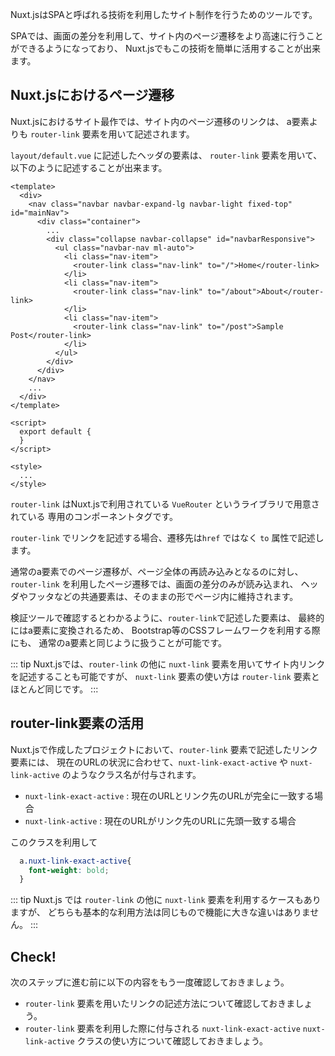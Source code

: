 Nuxt.jsはSPAと呼ばれる技術を利用したサイト制作を行うためのツールです。

SPAでは、画面の差分を利用して、サイト内のページ遷移をより高速に行うことができるようになっており、
Nuxt.jsでもこの技術を簡単に活用することが出来ます。

## Nuxt.jsにおけるページ遷移

Nuxt.jsにおけるサイト最作では、サイト内のページ遷移のリンクは、
a要素よりも `router-link` 要素を用いて記述されます。

`layout/default.vue` に記述したヘッダの要素は、
`router-link` 要素を用いて、以下のように記述することが出来ます。

```vue
<template>
  <div>
    <nav class="navbar navbar-expand-lg navbar-light fixed-top" id="mainNav">
      <div class="container">
        ...
        <div class="collapse navbar-collapse" id="navbarResponsive">
          <ul class="navbar-nav ml-auto">
            <li class="nav-item">
              <router-link class="nav-link" to="/">Home</router-link>
            </li>
            <li class="nav-item">
              <router-link class="nav-link" to="/about">About</router-link>
            </li>
            <li class="nav-item">
              <router-link class="nav-link" to="/post">Sample Post</router-link>
            </li>
          </ul>
        </div>
      </div>
    </nav>
    ...
  </div>
</template>

<script>
  export default {
  }
</script>

<style>
  ...
</style>

```

`router-link` はNuxt.jsで利用されている `VueRouter` というライブラリで用意されている
専用のコンポーネントタグです。

`router-link` でリンクを記述する場合、遷移先は`href` ではなく `to` 属性で記述します。

通常のa要素でのページ遷移が、ページ全体の再読み込みとなるのに対し、
`router-link` を利用したページ遷移では、画面の差分のみが読み込まれ、
ヘッダやフッタなどの共通要素は、そのままの形でページ内に維持されます。

検証ツールで確認するとわかるように、`router-link`で記述した要素は、
最終的にはa要素に変換されるため、 Bootstrap等のCSSフレームワークを利用する際にも、
通常のa要素と同じように扱うことが可能です。

::: tip
Nuxt.jsでは、`router-link` の他に `nuxt-link` 要素を用いてサイト内リンクを記述することも可能ですが、
`nuxt-link` 要素の使い方は `router-link` 要素とほとんど同じです。
:::

## router-link要素の活用

Nuxt.jsで作成したプロジェクトにおいて、`router-link` 要素で記述したリンク要素には、
現在のURLの状況に合わせて、`nuxt-link-exact-active` や `nuxt-link-active` のようなクラス名が付与されます。

- `nuxt-link-exact-active` : 現在のURLとリンク先のURLが完全に一致する場合
- `nuxt-link-active` : 現在のURLがリンク先のURLに先頭一致する場合

このクラスを利用して

```css
  a.nuxt-link-exact-active{
    font-weight: bold;
  }
```

::: tip
Nuxt.js では `router-link` の他に `nuxt-link` 要素を利用するケースもありますが、
どちらも基本的な利用方法は同じもので機能に大きな違いはありません。
:::

## Check! 

次のステップに進む前に以下の内容をもう一度確認しておきましょう。

- `router-link` 要素を用いたリンクの記述方法について確認しておきましょう。
- `router-link` 要素を利用した際に付与される `nuxt-link-exact-active` `nuxt-link-active` クラスの使い方について確認しておきましょう。

